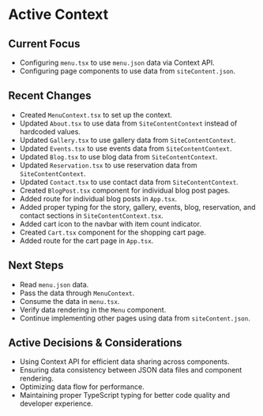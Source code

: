 # Active Context

## Current Focus
- Configuring `menu.tsx` to use `menu.json` data via Context API.
- Configuring page components to use data from `siteContent.json`.

## Recent Changes
- Created `MenuContext.tsx` to set up the context.
- Updated `About.tsx` to use data from `SiteContentContext` instead of hardcoded values.
- Updated `Gallery.tsx` to use gallery data from `SiteContentContext`.
- Updated `Events.tsx` to use events data from `SiteContentContext`.
- Updated `Blog.tsx` to use blog data from `SiteContentContext`.
- Updated `Reservation.tsx` to use reservation data from `SiteContentContext`.
- Updated `Contact.tsx` to use contact data from `SiteContentContext`.
- Created `BlogPost.tsx` component for individual blog post pages.
- Added route for individual blog posts in `App.tsx`.
- Added proper typing for the story, gallery, events, blog, reservation, and contact sections in `SiteContentContext.tsx`.
- Added cart icon to the navbar with item count indicator.
- Created `Cart.tsx` component for the shopping cart page.
- Added route for the cart page in `App.tsx`.

## Next Steps
- Read `menu.json` data.
- Pass the data through `MenuContext`.
- Consume the data in `menu.tsx`.
- Verify data rendering in the `Menu` component.
- Continue implementing other pages using data from `siteContent.json`.

## Active Decisions & Considerations
- Using Context API for efficient data sharing across components.
- Ensuring data consistency between JSON data files and component rendering.
- Optimizing data flow for performance.
- Maintaining proper TypeScript typing for better code quality and developer experience.
